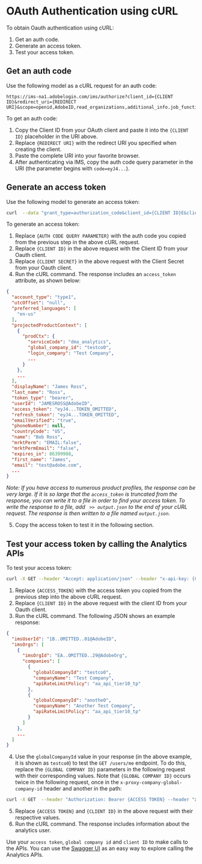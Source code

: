 # OAuth Authentication using cURL

To obtain Oauth authentication using cURL:

1. Get an auth code.
1. Generate an access token.
1. Test your access token.

## Get an auth code

Use the following model as a cURL request for an auth code: 

```
https://ims-na1.adobelogin.com/ims/authorize?client_id={CLIENT ID}&redirect_uri={REDIRECT URI}&scope=openid,AdobeID,read_organizations,additional_info.job_function,additional_info.projectedProductContext&response_type=code
```

To get an auth code:

1. Copy the Client ID from your OAuth client and paste it into the `{CLIENT ID}` placeholder in the URI above.
1. Replace `{REDIRECT URI}` with the redirect URI you specified when creating the client.
1. Paste the complete URI into your favorite browser.
1. After authenticating via IMS, copy the auth code query parameter in the URI (the parameter begins with `code=eyJ4...`).


## Generate an access token

Use the following model to generate an access token: 

```bash
curl  --data "grant_type=authorization_code&client_id={CLIENT ID}E&client_secret={CLIENT SECRET}&code={AUTH CODE QUERY PARAMETER}" https://ims-na1.adobelogin.com/ims/token/v1
```

To generate an access token:

1. Replace `{AUTH CODE QUERY PARAMETER}` with the auth code you copied from the previous step in the above cURL request.
1. Replace `{CLIENT ID}` in the above request with the Client ID from your Oauth client.
1. Replace `{CLIENT SECRET}` in the above request with the Client Secret from your Oauth client.
1. Run the cURL command. The response includes an `access_token` attribute, as shown below:

```json
{
  "account_type": "type1",
  "utcOffset": "null",
  "preferred_languages": [
    "en-us"
  ],
  "projectedProductContext": [
    {
      "prodCtx": {
        "serviceCode": "dma_analytics",
        "global_company_id": "testco0",
        "login_company": "Test Company",
        ...
      }
    },
    ...
  ],
  "displayName": "James Ross",
  "last_name": "Ross",
  "token_type": "bearer",
  "userId": "JAMESROSS@AdobeID",
  "access_token": "eyJ4...TOKEN_OMITTED",
  "refresh_token": "eyJ4...TOKEN_OMITTED",
  "emailVerified": "true",
  "phoneNumber": null,
  "countryCode": "US",
  "name": "Bob Ross",
  "mrktPerm": "EMAIL:false",
  "mrktPermEmail": "false",
  "expires_in": 86399988,
  "first_name": "James",
  "email": "test@adobe.com",
  ...
}
```

*Note: If you have access to numerous product profiles, the response can be very large. If it is so large that the `access_token` is truncated from the response, you can write it to a file in order to find your access token. To write the response to a file, add ` >> output.json` to the end of your cURL request. The response is then written to a file named `output.json`.*

5. Copy the access token to test it in the following section.


## Test your access token by calling the Analytics APIs

To test your access token:

```bash
curl -X GET --header "Accept: application/json" --header "x-api-key: {CLIENT ID}" --header "Authorization: Bearer {ACCESS_TOKEN}" "https://analytics.adobe.io/discovery/me"
```

1. Replace `{ACCESS_TOKEN}` with the access token you copied from the previous step into the above cURL request.
1. Replace `{CLIENT ID}` in the above request with the client ID from your Oauth client.
1. Run the cURL command. The following JSON shows an example response:

```json
{
  "imsUserId": "1B..OMITTED..01@AdobeID",
  "imsOrgs": [
    {
      "imsOrgId": "EA..OMITTED..29@AdobeOrg",
      "companies": [
        {
          "globalCompanyId": "testco0",
          "companyName": "Test Company",
          "apiRateLimitPolicy": "aa_api_tier10_tp"
        },
        {
          "globalCompanyId": "anothe0",
          "companyName": "Another Test Company",
          "apiRateLimitPolicy": "aa_api_tier10_tp"
        }
      ]
    },
    ...
  ]
}
```

4. Use the `globalCompanyId` value in your response (in the above example, it is shown as `testco0`) to test the `GET /users/me` endpoint. To do this, replace the `{GLOBAL COMPANY ID}` parameters in the following request with their corresponding values. Note that `{GLOBAL COMPANY ID}` occurs twice in the following request, once in the `x-proxy-company-global-company-id` header and another in the path:


```bash
curl -X GET  --header "Authorization: Bearer {ACCESS TOKEN} --header "x-proxy-global-company-id: {GLOBAL COMPANY ID}" --header "x-api-key: {CLIENT ID}" "https://analytics.adobe.io/api/{GLOBAL COMPANY ID}/users/me"
```

5. Replace `{ACCESS TOKEN}` and `{CLIENT ID}` in the above request with their respective values.
6. Run the cURL command. The response includes information about the analytics user.

Use your `access token`, `global company id` and `client ID` to make calls to the APIs. You can use the  [Swagger UI](https://adobedocs.github.io/analytics-2.0-apis) as an easy way to explore calling the Analytics APIs.


